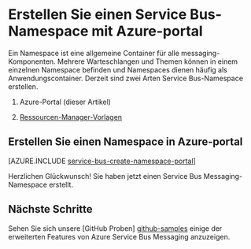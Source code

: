 <properties
    pageTitle="Erstellen Sie einen Service Bus-Namespace mit Azure-Portal | Microsoft Azure"
    description="Service Bus Einstieg benötigen Sie einen Namespace. Hier ist mit der Azure-Portal erstellen."
    services="service-bus"
    documentationCenter=".net"
    authors="jtaubensee"
    manager="timlt"
    editor=""/>

<tags
    ms.service="service-bus"
    ms.devlang="tbd"
    ms.topic="get-started-article"
    ms.tgt_pltfrm="dotnet"
    ms.workload="na"
    ms.date="08/22/2016"
    ms.author="jotaub"/>

# <a name="create-a-service-bus-namespace-using-the-azure-portal"></a>Erstellen Sie einen Service Bus-Namespace mit Azure-portal

Ein Namespace ist eine allgemeine Container für alle messaging-Komponenten. Mehrere Warteschlangen und Themen können in einem einzelnen Namespace befinden und Namespaces dienen häufig als Anwendungscontainer. Derzeit sind zwei Arten Service Bus-Namespace erstellen.

1.  Azure-Portal (dieser Artikel)

2.  [Ressourcen-Manager-Vorlagen][create-namespace-using-arm]

## <a name="create-a-namespace-in-the-azure-portal"></a>Erstellen Sie einen Namespace in Azure-portal

[AZURE.INCLUDE [service-bus-create-namespace-portal](../../includes/service-bus-create-namespace-portal.md)]

Herzlichen Glückwunsch! Sie haben jetzt einen Service Bus Messaging-Namespace erstellt.

## <a name="next-steps"></a>Nächste Schritte

Sehen Sie sich unsere [GitHub Proben] [ github-samples] einige der erweiterten Features von Azure Service Bus Messaging anzuzeigen.

[create-namespace-using-arm]: service-bus-resource-manager-overview.md
[github-samples]: https://github.com/Azure-Samples/azure-servicebus-messaging-samples